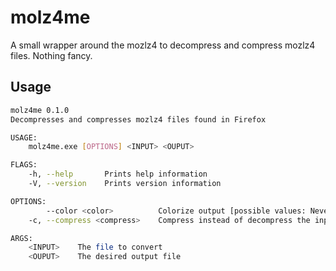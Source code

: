 # molz4me

A small wrapper around the mozlz4 to decompress and compress mozlz4 files. Nothing fancy.

## Usage

```bash
molz4me 0.1.0
Decompresses and compresses mozlz4 files found in Firefox

USAGE:
    molz4me.exe [OPTIONS] <INPUT> <OUPUT>

FLAGS:
    -h, --help       Prints help information
    -V, --version    Prints version information

OPTIONS:
        --color <color>          Colorize output [possible values: Never, Always, Ansi, Auto]
    -c, --compress <compress>    Compress instead of decompress the input (true/false)

ARGS:
    <INPUT>    The file to convert
    <OUPUT>    The desired output file
```